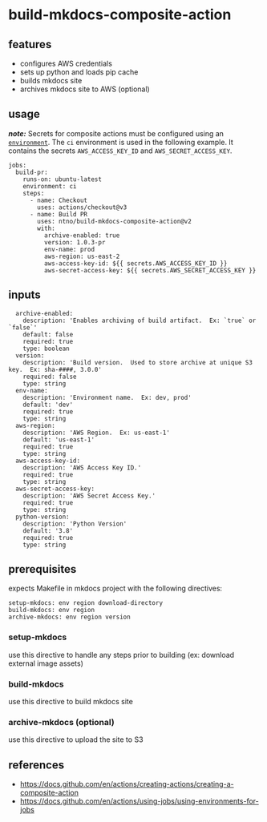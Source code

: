 # build-mkdocs-composite-action
## features
- configures AWS credentials
- sets up python and loads pip cache
- builds mkdocs site
- archives mkdocs site to AWS (optional)

## usage
*__note:__* Secrets for composite actions must be configured using an [`environment`](https://docs.github.com/en/actions/using-jobs/using-environments-for-jobs).  The `ci` environment is used in the following example.  It contains the secrets `AWS_ACCESS_KEY_ID` and `AWS_SECRET_ACCESS_KEY`.

```
jobs:
  build-pr:
    runs-on: ubuntu-latest
    environment: ci
    steps: 
      - name: Checkout
        uses: actions/checkout@v3     
      - name: Build PR
        uses: ntno/build-mkdocs-composite-action@v2
        with:
          archive-enabled: true
          version: 1.0.3-pr
          env-name: prod
          aws-region: us-east-2
          aws-access-key-id: ${{ secrets.AWS_ACCESS_KEY_ID }}
          aws-secret-access-key: ${{ secrets.AWS_SECRET_ACCESS_KEY }}
```

## inputs
```
  archive-enabled:
    description: 'Enables archiving of build artifact.  Ex: `true` or `false`'
    default: false
    required: true
    type: boolean
  version:
    description: 'Build version.  Used to store archive at unique S3 key.  Ex: sha-####, 3.0.0'
    required: false
    type: string
  env-name:
    description: 'Environment name.  Ex: dev, prod'
    default: 'dev'
    required: true
    type: string
  aws-region:
    description: 'AWS Region.  Ex: us-east-1'
    default: 'us-east-1'
    required: true
    type: string                      
  aws-access-key-id:
    description: 'AWS Access Key ID.'
    required: true
    type: string
  aws-secret-access-key:
    description: 'AWS Secret Access Key.'
    required: true
    type: string
  python-version:
    description: 'Python Version'
    default: '3.8'
    required: true
    type: string
```

## prerequisites
expects Makefile in mkdocs project with the following directives:
```
setup-mkdocs: env region download-directory
build-mkdocs: env region
archive-mkdocs: env region version
```
### setup-mkdocs
use this directive to handle any steps prior to building (ex: download external image assets)

### build-mkdocs
use this directive to build mkdocs site

### archive-mkdocs (optional)
use this directive to upload the site to S3

## references
- https://docs.github.com/en/actions/creating-actions/creating-a-composite-action
- https://docs.github.com/en/actions/using-jobs/using-environments-for-jobs